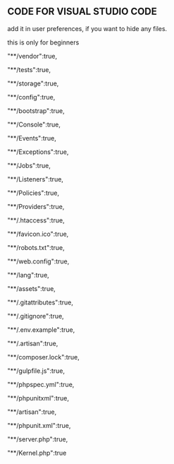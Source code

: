 ##  CODE FOR VISUAL STUDIO CODE

add it in user preferences, if you want to hide any files.

this is only for beginners 

"**/vendor":true,

"**/tests":true,

"**/storage":true,

"**/config":true,

"**/bootstrap":true,

"**/Console":true,

"**/Events":true,

"**/Exceptions":true,

"**/Jobs":true,

"**/Listeners":true,

"**/Policies":true,

"**/Providers":true,

"**/.htaccess":true,

"**/favicon.ico":true,

"**/robots.txt":true,

"**/web.config":true,

"**/lang":true,

"**/assets":true,

"**/.gitattributes":true,

"**/.gitignore":true,

"**/.env.example":true,

"**/.artisan":true,

"**/composer.lock":true,

"**/gulpfile.js":true,

"**/phpspec.yml":true,

"**/phpunitxml":true,

"**/artisan":true,

"**/phpunit.xml":true,

"**/server.php":true,

"**/Kernel.php":true